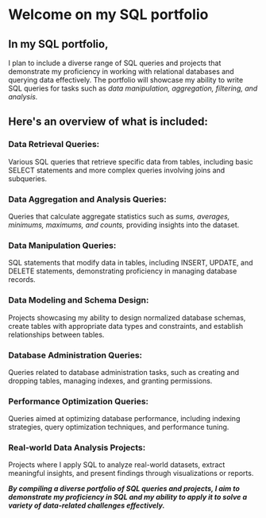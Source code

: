 # Welcome on my SQL portfolio
## In my SQL portfolio, 
I plan to include a diverse range of SQL queries and projects that demonstrate my proficiency in working with relational databases and querying data effectively. The portfolio will showcase my ability to write SQL queries for tasks such as *data manipulation, aggregation, filtering, and analysis.*

## Here's an overview of what is included:

### Data Retrieval Queries:
Various SQL queries that retrieve specific data from tables, including basic SELECT statements and more complex queries involving joins and subqueries.

### Data Aggregation and Analysis Queries: 
Queries that calculate aggregate statistics such as *sums, averages, minimums, maximums, and counts,* providing insights into the dataset.

### Data Manipulation Queries: 
SQL statements that modify data in tables, including INSERT, UPDATE, and DELETE statements, demonstrating proficiency in managing database records.

### Data Modeling and Schema Design: 
Projects showcasing my ability to design normalized database schemas, create tables with appropriate data types and constraints, and establish relationships between tables.

### Database Administration Queries: 
Queries related to database administration tasks, such as creating and dropping tables, managing indexes, and granting permissions.

### Performance Optimization Queries: 
Queries aimed at optimizing database performance, including indexing strategies, query optimization techniques, and performance tuning.

### Real-world Data Analysis Projects: 
Projects where I apply SQL to analyze real-world datasets, extract meaningful insights, and present findings through visualizations or reports.

***By compiling a diverse portfolio of SQL queries and projects, I aim to demonstrate my proficiency in SQL and my ability to apply it to solve a variety of data-related challenges effectively.***
